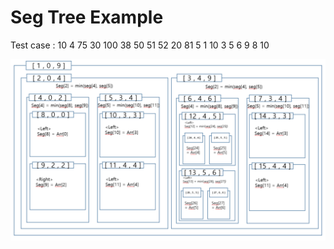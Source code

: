 # Seg Tree Example 
Test case : 
10 4
75
30
100
38
50
51
52
20
81
5
1 10
3 5
6 9
8 10



![](./segTree.PNG)

